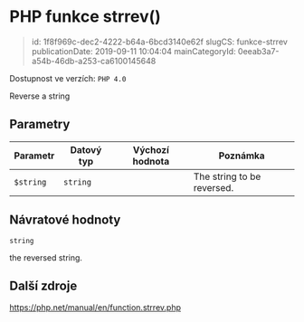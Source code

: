 PHP funkce strrev()
================================

> id: 1f8f969c-dec2-4222-b64a-6bcd3140e62f
> slugCS: funkce-strrev
> publicationDate: 2019-09-11 10:04:04
> mainCategoryId: 0eeab3a7-a54b-46db-a253-ca6100145648

Dostupnost ve verzích: `PHP 4.0`

Reverse a string


Parametry
--------------

| Parametr | Datový typ | Výchozí hodnota | Poznámka |
|-----|-----|-----|-----|
| `$string` | `string` |  | The string to be reversed. |


Návratové hodnoty
----------------

`string`

the reversed string.

Další zdroje
------------

https://php.net/manual/en/function.strrev.php
